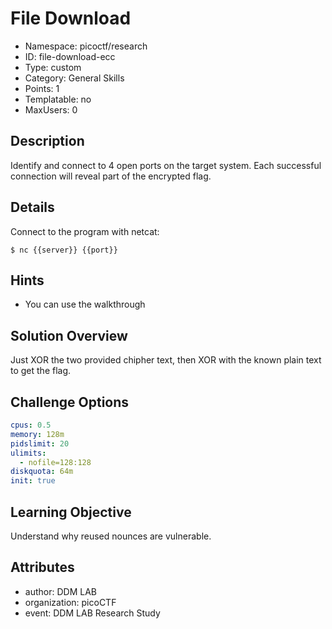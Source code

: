 # File Download

- Namespace: picoctf/research
- ID: file-download-ecc
- Type: custom
- Category: General Skills
- Points: 1
- Templatable: no
- MaxUsers: 0

## Description

Identify and connect to 4 open ports on the target system.
Each successful connection will reveal part of the encrypted flag.

## Details
Connect to the program with netcat:

`$ nc {{server}} {{port}}`

## Hints

- You can use the walkthrough

## Solution Overview

Just XOR the two provided chipher text, then XOR with the known plain text to get the flag.

## Challenge Options

```yaml
cpus: 0.5
memory: 128m
pidslimit: 20
ulimits:
  - nofile=128:128
diskquota: 64m
init: true
```

## Learning Objective

Understand why reused nounces are vulnerable.

## Attributes

- author: DDM LAB
- organization: picoCTF
- event: DDM LAB Research Study